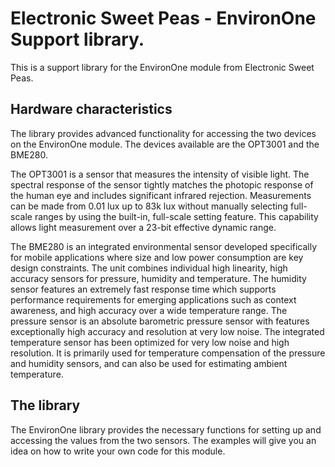 # Electronic Sweet Peas - EnvironOne Support library.

This is a support library for the EnvironOne module from Electronic Sweet Peas.

## Hardware characteristics

The library provides advanced functionality for accessing the two devices on the EnvironOne module. The devices available are the OPT3001 and the BME280.

The OPT3001 is a sensor that measures the intensity of visible light. The spectral response of the sensor tightly matches the photopic response of the human eye and includes significant infrared rejection. Measurements can be made from 0.01 lux up to 83k lux without manually selecting full-scale ranges by using the built-in, full-scale setting feature. This capability allows light measurement over a 23-bit effective dynamic range.

The BME280 is an integrated environmental sensor developed specifically for mobile applications where size and low power consumption are key design constraints. The unit combines individual high linearity, high accuracy sensors for pressure, humidity and temperature. The humidity sensor features an extremely fast response time which supports performance requirements for emerging applications such as context awareness, and high accuracy over a wide temperature range. The pressure sensor is an absolute barometric pressure sensor with features exceptionally high accuracy and resolution at very low noise. The integrated temperature sensor has been optimized for very low noise and high resolution. It is primarily used for temperature compensation of the pressure and humidity sensors, and can also be used for estimating ambient temperature.

## The library

The EnvironOne library provides the necessary functions for setting up and accessing the values from the two sensors. The examples will give you an idea on how to write your own code for this module.
